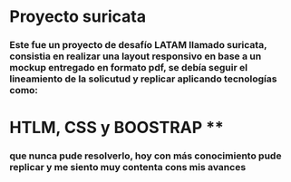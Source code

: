 # Proyecto suricata

### Este fue un proyecto de desafío LATAM llamado suricata, consistia en realizar una layout responsivo en base a un mockup entregado en formato pdf, se debía seguir el lineamiento de la solicutud y replicar aplicando tecnologías como: 
#  HTLM, CSS y BOOSTRAP **
### que nunca pude resolverlo, hoy con más conocimiento pude replicar y me siento muy contenta cons mis avances 

